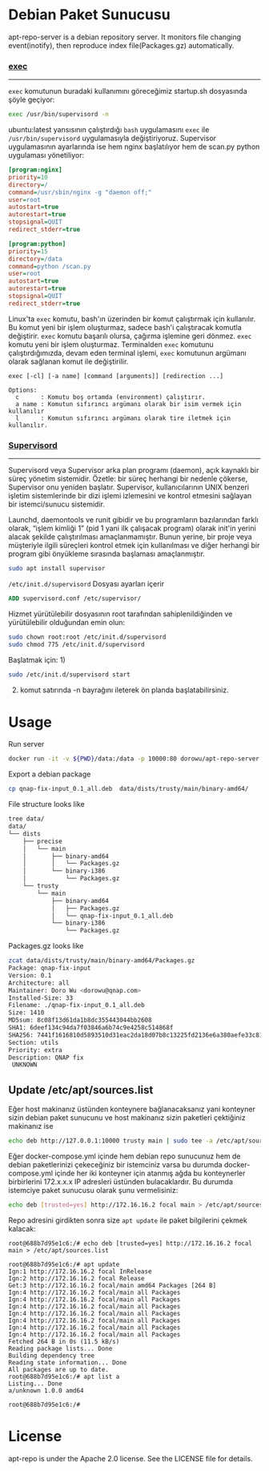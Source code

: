 Debian Paket Sunucusu
=========================

apt-repo-server is a debian repository server. It monitors file changing event(inotify), then reproduce index file(Packages.gz) automatically.

### [exec](https://www.youtube.com/watch?v=MSbpStxXv84)
---------------------
`exec` komutunun buradaki kullanımını göreceğimiz startup.sh dosyasında şöyle geçiyor:

```bash
exec /usr/bin/supervisord -n
```
ubuntu:latest yansısının çalıştırdığı `bash` uygulamasını `exec` ile `/usr/bin/supervisord` uygulamasıyla değiştiriyoruz. Supervisor uygulamasının ayarlarında ise hem nginx başlatılıyor hem de scan.py python uygulaması yönetiliyor:

```ini
[program:nginx]
priority=10
directory=/
command=/usr/sbin/nginx -g "daemon off;"
user=root
autostart=true
autorestart=true
stopsignal=QUIT
redirect_stderr=true

[program:python]
priority=15
directory=/data
command=python /scan.py
user=root
autostart=true
autorestart=true
stopsignal=QUIT
redirect_stderr=true
```


Linux'ta `exec` komutu, bash'ın üzerinden bir komut çalıştırmak için kullanılır. Bu komut yeni bir işlem oluşturmaz, sadece bash'i çalıştıracak komutla değiştirir. `exec` komutu başarılı olursa, çağırma işlemine geri dönmez. `exec` komutu yeni bir işlem oluşturmaz. Terminalden `exec` komutunu çalıştırdığımızda, devam eden terminal işlemi, `exec` komutunun argümanı olarak sağlanan komut ile değiştirilir.

```
exec [-cl] [-a name] [command [arguments]] [redirection ...]

Options:
  c      : Komutu boş ortamda (environment) çalıştırır.
  a name : Komutun sıfırıncı argümanı olarak bir isim vermek için kullanılır
  l      : Komutun sıfırıncı argümanı olarak tire iletmek için kullanılır.
```

### [Supervisord](http://supervisord.org/running.html)
----------------------
Supervisord veya Supervisor arka plan programı (daemon), açık kaynaklı bir süreç yönetim sistemidir. Özetle: bir süreç herhangi bir nedenle çökerse, Supervisor onu yeniden başlatır. Supervisor, kullanıcılarının UNIX benzeri işletim sistemlerinde bir dizi işlemi izlemesini ve kontrol etmesini sağlayan bir istemci/sunucu sistemidir. 

Launchd, daemontools ve runit gibidir ve bu programların bazılarından farklı olarak, “işlem kimliği 1” (pid 1 yani ilk çalışacak program) olarak init'in yerini alacak şekilde çalıştırılması amaçlanmamıştır. Bunun yerine, bir proje veya müşteriyle ilgili süreçleri kontrol etmek için kullanılması ve diğer herhangi bir program gibi önyükleme sırasında başlaması amaçlanmıştır. 

```bash
sudo apt install supervisor
```

`/etc/init.d/supervisord` Dosyası ayarları içerir

``` Dockerfile 
ADD supervisord.conf /etc/supervisor/
```

Hizmet yürütülebilir dosyasının root tarafından sahiplenildiğinden ve yürütülebilir olduğundan emin olun:
```bash
sudo chown root:root /etc/init.d/supervisord
sudo chmod 775 /etc/init.d/supervisord
```

Başlatmak için:
1)
```bash
sudo /etc/init.d/supervisord start
```
2) komut satırında -n bayrağını ileterek ön planda başlatabilirsiniz.


Usage
=======================

Run server

```bash
docker run -it -v ${PWD}/data:/data -p 10000:80 dorowu/apt-repo-server
```

Export a debian package
```bash
cp qnap-fix-input_0.1_all.deb  data/dists/trusty/main/binary-amd64/
```

File structure looks like
```bash
tree data/
data/
└── dists
    ├── precise
    │   └── main
    │       ├── binary-amd64
    │       │   └── Packages.gz
    │       └── binary-i386
    │           └── Packages.gz
    └── trusty
        └── main
            ├── binary-amd64
            │   ├── Packages.gz
            │   └── qnap-fix-input_0.1_all.deb
            └── binary-i386
                └── Packages.gz
```

Packages.gz looks like
```bash
zcat data/dists/trusty/main/binary-amd64/Packages.gz
Package: qnap-fix-input
Version: 0.1
Architecture: all
Maintainer: Doro Wu <dorowu@qnap.com>
Installed-Size: 33
Filename: ./qnap-fix-input_0.1_all.deb
Size: 1410
MD5sum: 8c08f13d61da1b8dc355443044bb2608
SHA1: 6deef134c94da7f03846a6b74c9e4258c514868f
SHA256: 7441f1616810d5893510d31eac2da18d07b8c13225fd2136e6a380aefe33c815
Section: utils
Priority: extra
Description: QNAP fix
 UNKNOWN
```

Update /etc/apt/sources.list
----
Eğer host makinanız üstünden konteynere bağlanacaksanız 
yani konteyner sizin debian paket sunucunu ve host makinanız sizin paketleri çektiğiniz makinanız ise

```bash
echo deb http://127.0.0.1:10000 trusty main | sudo tee -a /etc/apt/sources.list
```

Eğer docker-compose.yml içinde hem debian repo sunucunuz hem de debian paketlerinizi çekeceğiniz bir istemciniz varsa
bu durumda docker-compose.yml içinde her iki konteyner için atanmış ağda bu konteynerler birbirlerini 172.x.x.x IP adresleri üstünden bulacaklardır.
Bu durumda istemciye paket sunucusu olarak şunu vermelisiniz:

```bash
echo deb [trusted=yes] http://172.16.16.2 focal main > /etc/apt/sources.list
```

Repo adresini girdikten sonra size `apt update` ile paket bilgilerini çekmek kalacak:

```
root@688b7d95e1c6:/# echo deb [trusted=yes] http://172.16.16.2 focal main > /etc/apt/sources.list

root@688b7d95e1c6:/# apt update
Ign:1 http://172.16.16.2 focal InRelease
Ign:2 http://172.16.16.2 focal Release
Get:3 http://172.16.16.2 focal/main amd64 Packages [264 B]
Ign:4 http://172.16.16.2 focal/main all Packages
Ign:4 http://172.16.16.2 focal/main all Packages
Ign:4 http://172.16.16.2 focal/main all Packages
Ign:4 http://172.16.16.2 focal/main all Packages
Ign:4 http://172.16.16.2 focal/main all Packages
Ign:4 http://172.16.16.2 focal/main all Packages
Ign:4 http://172.16.16.2 focal/main all Packages
Fetched 264 B in 0s (11.5 kB/s)
Reading package lists... Done
Building dependency tree
Reading state information... Done
All packages are up to date.
root@688b7d95e1c6:/# apt list a
Listing... Done
a/unknown 1.0.0 amd64

root@688b7d95e1c6:/#
```




License
==================

apt-repo is under the Apache 2.0 license. See the LICENSE file for details.
